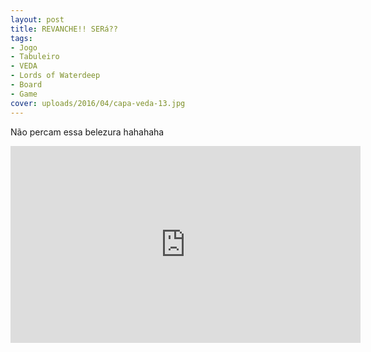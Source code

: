 ```yaml
---
layout: post
title: REVANCHE!! SERá??
tags:
- Jogo
- Tabuleiro
- VEDA
- Lords of Waterdeep
- Board
- Game
cover: uploads/2016/04/capa-veda-13.jpg
---
```


Não percam essa belezura hahahaha

<iframe width="560" height="315" src="https://www.youtube.com/embed/fGbBRIgOeww" frameborder="0" allowfullscreen></iframe>
